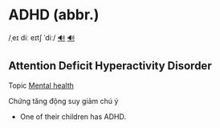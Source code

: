 # ADHD (abbr.)

/ˌeɪ diː eɪtʃ ˈdiː/ [🔊](https://www.oxfordlearnersdictionaries.com/media/english/uk_pron/a/a_d/a_d_h/a_d_h_d__1_gb_1_abbr.mp3) [🔊](https://www.oxfordlearnersdictionaries.com/media/english/us_pron/a/a_d/a_d_h/a_d_h_d__1_us_1_abbr.mp3)

## Attention Deficit Hyperactivity Disorder

Topic [Mental health](../topics/mental-health.md#mental-health)

Chứng tăng động suy giảm chú ý

- One of their children has ADHD.